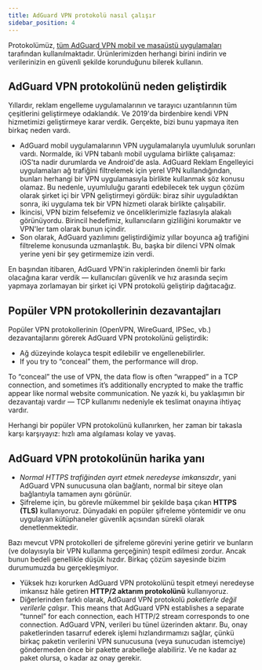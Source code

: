 ```yaml
---
title: AdGuard VPN protokolü nasıl çalışır
sidebar_position: 4
---
```


Protokolümüz, [tüm AdGuard VPN mobil ve masaüstü uygulamaları](https://adguard-vpn.com/welcome.html) tarafından kullanılmaktadır. Ürünlerimizden herhangi birini indirin ve verilerinizin en güvenli şekilde korunduğunu bilerek kullanın.

## AdGuard VPN protokolünü neden geliştirdik

Yıllardır, reklam engelleme uygulamalarının ve tarayıcı uzantılarının tüm çeşitlerini geliştirmeye odaklandık. Ve 2019'da birdenbire kendi VPN hizmetimizi geliştirmeye karar verdik. Gerçekte, bizi bunu yapmaya iten birkaç neden vardı.

- AdGuard mobil uygulamalarının VPN uygulamalarıyla uyumluluk sorunları vardı. Normalde, iki VPN tabanlı mobil uygulama birlikte çalışamaz: iOS'ta nadir durumlarda ve Android'de asla. AdGuard Reklam Engelleyici uygulamaları ağ trafiğini filtrelemek için yerel VPN kullandığından, bunları herhangi bir VPN uygulamasıyla birlikte kullanmak söz konusu olamaz. Bu nedenle, uyumluluğu garanti edebilecek tek uygun çözüm olarak şirket içi bir VPN geliştirmeyi gördük: biraz sihir uyguladıktan sonra, iki uygulama tek bir VPN hizmeti olarak birlikte çalışabilir.
- İkincisi, VPN bizim felsefemiz ve önceliklerimizle fazlasıyla alakalı görünüyordu. Birincil hedefimiz, kullanıcıların gizliliğini korumaktır ve VPN'ler tam olarak bunun içindir.
- Son olarak, AdGuard yazılımını geliştirdiğimiz yıllar boyunca ağ trafiğini filtreleme konusunda uzmanlaştık. Bu, başka bir dilenci VPN olmak yerine yeni bir şey getirmemize izin verdi.

En başından itibaren, AdGuard VPN'in rakiplerinden önemli bir farkı olacağına karar verdik — kullanıcıları güvenlik ve hız arasında seçim yapmaya zorlamayan bir şirket içi VPN protokolü geliştirip dağıtacağız.

## Popüler VPN protokollerinin dezavantajları

Popüler VPN protokollerinin (OpenVPN, WireGuard, IPSec, vb.) dezavantajlarını görerek AdGuard VPN protokolünü geliştirdik:

- Ağ düzeyinde kolayca tespit edilebilir ve engellenebilirler.
- If you try to “conceal” them, the performance will drop.

To “conceal” the use of VPN, the data flow is often “wrapped” in a TCP connection, and sometimes it’s additionally encrypted to make the traffic appear like normal website communication. Ne yazık ki, bu yaklaşımın bir dezavantajı vardır — TCP kullanımı nedeniyle ek teslimat onayına ihtiyaç vardır.

Herhangi bir popüler VPN protokolünü kullanırken, her zaman bir takasla karşı karşıyayız: hızlı ama algılaması kolay ve yavaş.

## AdGuard VPN protokolünün harika yanı

- *Normal HTTPS trafiğinden ayırt etmek neredeyse imkansızdır*, yani AdGuard VPN sunucusuna olan bağlantı, normal bir siteye olan bağlantıyla tamamen aynı görünür.
- Şifreleme için, bu görevle mükemmel bir şekilde başa çıkan **HTTPS (TLS)** kullanıyoruz. Dünyadaki en popüler şifreleme yöntemidir ve onu uygulayan kütüphaneler güvenlik açısından sürekli olarak denetlenmektedir.

Bazı mevcut VPN protokolleri de şifreleme görevini yerine getirir ve bunların (ve dolayısıyla bir VPN kullanma gerçeğinin) tespit edilmesi zordur. Ancak bunun bedeli genellikle düşük hızdır. Birkaç çözüm sayesinde bizim durumumuzda bu gerçekleşmiyor.

- Yüksek hızı korurken AdGuard VPN protokolünü tespit etmeyi neredeyse imkansız hâle getiren **HTTP/2 aktarım protokolünü** kullanıyoruz.
- Diğerlerinden farklı olarak, AdGuard VPN protokolü *paketlerle değil verilerle çalışır*. This means that AdGuard VPN establishes a separate ”tunnel” for each connection, each HTTP/2 stream corresponds to one connection. AdGuard VPN, verileri bu tünel üzerinden aktarır. Bu, onay paketlerinden tasarruf ederek işlemi hızlandırmamızı sağlar, çünkü birkaç paketin verilerini VPN sunucusuna (veya sunucudan istemciye) göndermeden önce bir pakette arabelleğe alabiliriz. Ve ne kadar az paket olursa, o kadar az onay gerekir.
